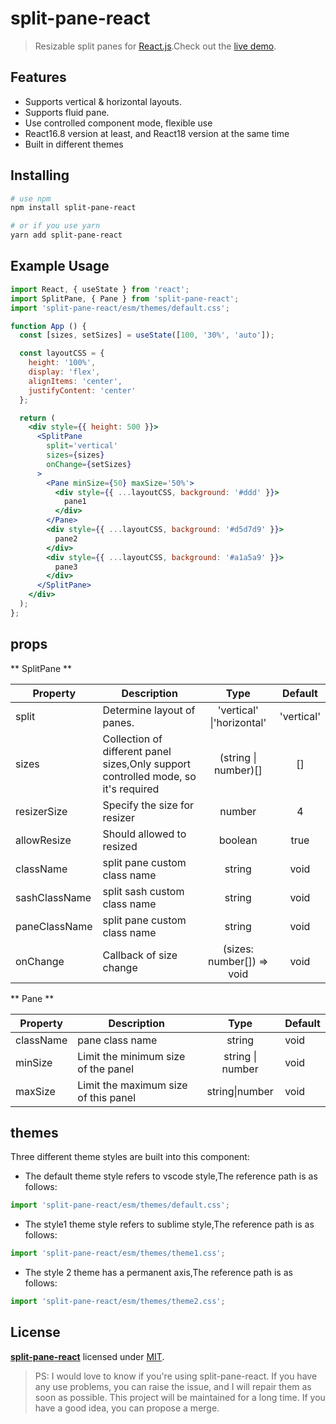 # split-pane-react
> Resizable split panes for [React.js](http://reactjs.org).Check out the [live demo](https://yyllff.github.io/split-pane-react/).

## Features

- Supports vertical & horizontal layouts.
- Supports fluid pane.
- Use controlled component mode, flexible use
- React16.8 version at least, and React18 version at the same time
- Built in different themes

## Installing

````sh
# use npm
npm install split-pane-react

# or if you use yarn
yarn add split-pane-react
````

## Example Usage

```jsx
import React, { useState } from 'react';
import SplitPane, { Pane } from 'split-pane-react';
import 'split-pane-react/esm/themes/default.css';

function App () {
  const [sizes, setSizes] = useState([100, '30%', 'auto']);

  const layoutCSS = {
    height: '100%',
    display: 'flex',
    alignItems: 'center',
    justifyContent: 'center'
  };

  return (
    <div style={{ height: 500 }}>
      <SplitPane
        split='vertical'
        sizes={sizes}
        onChange={setSizes}
      >
        <Pane minSize={50} maxSize='50%'>
          <div style={{ ...layoutCSS, background: '#ddd' }}>
            pane1
          </div>
        </Pane>
        <div style={{ ...layoutCSS, background: '#d5d7d9' }}>
          pane2
        </div>
        <div style={{ ...layoutCSS, background: '#a1a5a9' }}>
          pane3
        </div>
      </SplitPane>
    </div>
  );
};
```

## props

** SplitPane **

|    Property    |    Description   |   Type     |  Default     |
| -------------- | ---------------- | :--------: | :----------: |
| split    | Determine layout of panes. | 'vertical' \|'horizontal' |'vertical' |
| sizes | Collection of different panel sizes,Only support controlled mode, so it's required | (string \| number)[] |[] |
| resizerSize | Specify the size for resizer | number |4 |
| allowResize | Should allowed to resized | boolean |true |
| className | split pane custom class name | string |void |
| sashClassName | split sash custom class name | string |void |
| paneClassName | split pane custom class name | string |void |
| onChange | Callback of size change | (sizes: number[]) => void |void |

** Pane **

|    Property    |    Description   |  Type  | Default |
| ------------------ | ---------------- | :--------: | ------------------ |
| className | pane class name | string | void |
| minSize | Limit the minimum size of the panel | string \| number | void |
| maxSize | Limit the maximum size of this panel | string\|number | void |

## themes

Three different theme styles are built into this component:

* The default theme style refers to vscode style,The reference path is as follows:

````js
import 'split-pane-react/esm/themes/default.css';
````
* The style1 theme style refers to sublime style,The reference path is as follows:

````js
import 'split-pane-react/esm/themes/theme1.css';
````
* The style 2 theme has a permanent axis,The reference path is as follows:

````js
import 'split-pane-react/esm/themes/theme2.css';
````



## License

**[split-pane-react](https://github.com/yyllff/split-pane-react)** licensed under [MIT](LICENSE).

> PS: I would love to know if you're using split-pane-react. If you have any use problems, you can raise the issue, and I will repair them as soon as possible. This project will be maintained for a long time. If you have a good idea, you can propose a merge.
